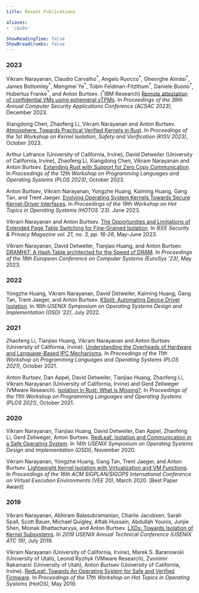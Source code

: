 ```yaml
---
title: Recent Publications

aliases:
- '/pubs'

ShowReadingTime: false
ShowBreadCrumbs: false
---
```


### 2023

Vikram Narayanan, Claudio Carvalho<sup>\*</sup>, Angelo Ruocco<sup>\*</sup>,
Gheorghe Almási<sup>\*</sup>, James Bottomley<sup>\*</sup>, Mengmei
Ye<sup>\*</sup>, Tobin Feldman-Fitzthum<sup>\*</sup>, Daniele Buono<sup>\*</sup>,
Hubertus Franke<sup>\*</sup>, and Anton Burtsev. (<sup>\*</sup>IBM Research)
[Remote attestation of confidential VMs using ephemeral
vTPMs](/doc/2023-acsac-svsm-vtpm.pdf). In _Proceedings of the 39th Annual
Computer Security Applications Conference (ACSAC 2023)_, December 2023.

Xiangdong Chen, Zhaofeng Li, Vikram Narayanan and Anton Burtsev. [Atmosphere:
Towards Practical Verified Kernels in Rust](/doc/2023-kisv-atmo.pdf). In
_Proceedings of the 1st Workshop on Kernel Isolation, Safety and Verification
(KISV 2023)_, October 2023.

Arthur Lafrance (University of California, Irvine), David Detweiler (University
of California, Irvine), Zhaofeng Li, Xiangdong Chen, Vikram Narayanan and Anton
Burtsev. [Extending Rust with Support for Zero Copy
Communication](/doc/2023-plos-rust-zerocopy.pdf). In _Proceedings of the
12th Workshop on Programming Languages and Operating Systems (PLOS 2023)_,
October 2023.

Anton Burtsev, Vikram Narayanan, Yongzhe Huang, Kaiming Huang, Gang Tan, and
Trent Jaeger. [Evolving Operating System Kernels Towards Secure Kernel-Driver
Interfaces](/doc/2023-hotos-kernel-interfaces.pdf). In _Proceedings of the 19th
Workshop on Hot Topics in Operating Systems (HOTOS '23)_. June 2023.

Vikram Narayanan and Anton Burtsev. [The Opportunities and Limitations of
Extended Page Table Switching for Fine-Grained
Isolation](/doc/2023-ieee-sp-mag.pdf). In _IEEE
Security & Privacy Magazine vol. 21, no. 3, pp. 16-26_, May-June 2023.

Vikram Narayanan, David Detweiler, Tianjiao Huang, and Anton Burtsev. [DRAMHiT:
A Hash Table architected for the Speed of
DRAM](/doc/2023-eurosys-dramhit.pdf).  In _Proceedings
of the 18th European Conference on Computer Systems (EuroSys '23)_, May 2023.

### 2022

Yongzhe Huang, Vikram Narayanan, David Detweiler, Kaiming Huang, Gang Tan,
Trent Jaeger, and Anton Burtsev.  [KSplit: Automating Device Driver
Isolation](/doc/2022-osdi-ksplit.pdf).  In _16th
USENIX Symposium on Operating Systems Design and Implementation (OSDI '22)_,
July 2022.

### 2021

Zhaofeng Li, Tianjiao Huang, Vikram Narayanan and Anton Burtsev (University of
California, Irvine). [Understanding the Overheads of Hardware and
Language-Based IPC Mechanisms](/doc/2021-plos-ipc-overheads.pdf). In
_Proceedings of the 11th Workshop on Programming Languages and Operating
Systems (PLOS 2021)_, October 2021.

Anton Burtsev, Dan Appel, David Detweiler, Tianjiao Huang, Zhaofeng Li, Vikram
Narayanan (University of California, Irvine) and Gerd Zellweger (VMware
Research). [Isolation in Rust: What is Missing?](/doc/2021-plos-rust-isolation.pdf).
In _Proceedings of the 11th Workshop on Programming Languages and Operating
Systems (PLOS 2021)_, October 2021.

### 2020

Vikram Narayanan, Tianjiao Huang, David Detweiler, Dan Appel, Zhaofeng
  Li, Gerd Zellweger, Anton Burtsev. [RedLeaf: Isolation and Communication in a
Safe Operating
System](/doc/2020-osdi-redleaf.pdf). In
_14th USENIX Symposium on Operating Systems Design and Implementation (OSDI)_,
November 2020.

Vikram Narayanan, Yongzhe Huang, Gang Tan, Trent Jaeger, and Anton
  Burtsev. [Lightweight Kernel Isolation with Virtualization and VM
Functions](/doc/2020-vee-lvds.pdf). In _Proceedings of the 16th ACM SIGPLAN/SIGOPS
International Conference on Virtual Execution Environments (VEE 20)_, March
2020. [Best Paper Award]

### 2019

Vikram Narayanan, Abhiram Balasubramanian, Charlie Jacobsen, Sarah Spall,
  Scott Bauer, Michael Quigley, Aftab Hussain, Abdullah Younis, Junjie Shen,
Moinak Bhattacharyya, and Anton Burtsev. [LXDs: Towards Isolation of Kernel
Subsystems](/doc/2019-atc-lxds.pdf). In _2019
USENIX Annual Technical Conference (USENIX ATC 19)_, July 2019.

Vikram Narayanan (University of California, Irvine), Marek S. Baranowski
  (University of Utah), Leonid Ryzhyk (VMware Research), Zvonimir Rakamarić
(University of Utah), Anton Burtsev (University of California, Irvine).
[RedLeaf: Towards An Operating System for Safe and Verified
Firmware](/doc/2019-hotos-redleaf.pdf). In _Proceedings of the 17th Workshop on Hot Topics
in Operating Systems (HotOS)_, May 2019.
